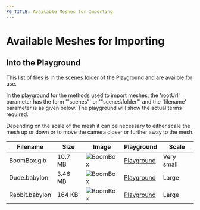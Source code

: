 ```yaml
---
PG_TITLE: Available Meshes for Importing
---
```


# Available Meshes for Importing

## Into the Playground

This list of files is in the [scenes folder](https://github.com/BabylonJS/Babylon.js/tree/master/Playground/scenes) of the Playground and are availble for use. 

In the playground for the methods used to import meshes, the 'rootUrl' parameter has the form '"scenes\"' or '"scenes\folder\"' and the 'filename' parameter is as given below. The playground will show the actual terms required.

Depending on the scale of the mesh it can be necessary to either scale the mesh up or down or to move the camera closer or further away to the mesh.



Filename | Size | Image | Playground | Scale 
---|---|---|---|---
BoomBox.glb | 10.7 MB | ![BoomBox](/img/resources/meshes/boombox.png) | [Playground](https://www.babylonjs-playground.com/#QCU8DJ) | Very small 
Dude.babylon | 3.46 MB | ![BoomBox](/img/resources/meshes/dude.png) | [Playground](https://www.babylonjs-playground.com/#WLDCUC) | Large 
Rabbit.babylon | 164 KB | ![BoomBox](/img/resources/meshes/rabbit.png) | [Playground](https://www.babylonjs-playground.com/#NMU4ZM) | Large 
